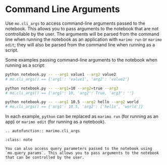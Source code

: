 # Command Line Arguments

Use `mo.cli_args` to access command-line arguments passed to the notebook. This
allows you to pass arguments to the notebook that are not controllable by the
user. The arguments will be parsed from the command line when running the
notebook as an application with `marimo run` or `marimo edit`; they will also
be parsed from the command line when running as a script.

Some examples passing command-line arguments to the notebook when running
as a script:

```bash
python notebook.py -- --arg1 value1 --arg2 value2
# mo.cli_args() == {'arg1': 'value1', 'arg2': 'value2'}

python notebook.py -- --arg1=10 --arg2=true --arg3
# mo.cli_args() == {'arg1': 10, 'arg2': True, 'arg3': ''}

python notebook.py -- --arg1 10.5 --arg2 hello --arg2 world
# mo.cli_args() == {'arg1': 10.5, 'arg2': ['hello', 'world']}
```

In each example, `python` can be replaced as `marimo run` (for running as
an app) or `marimo edit` (for running as a notebook).

```{eval-rst}
.. autofunction:: marimo.cli_args
```

```{admonition} Query Parameters
:class: note

You can also access query parameters passed to the notebook using
`mo.query_params`. This allows you to pass arguments to the notebook that can be controlled by the user.
```
